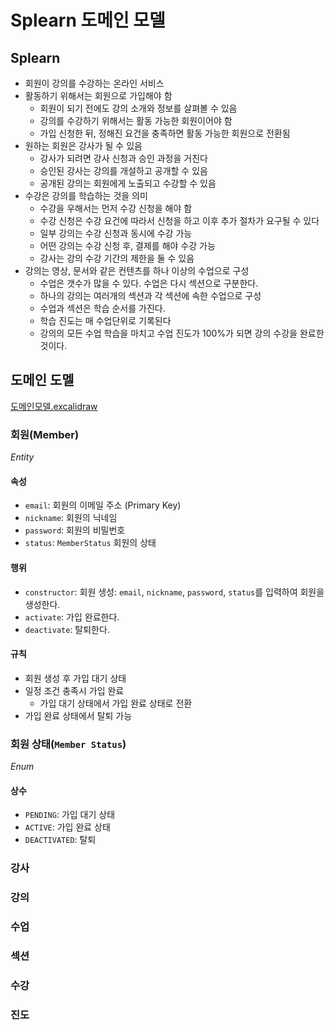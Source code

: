 # Splearn 도메인 모델

## Splearn

- 회원이 강의를 수강하는 온라인 서비스
- 활동하기 위해서는 회원으로 가입해야 함
    - 회원이 되기 전에도 강의 소개와 정보를 살펴볼 수 있음
    - 강의를 수강하기 위해서는 활동 가능한 회원이어야 함
    - 가입 신청한 뒤, 정해진 요건을 충족하면 활동 가능한 회원으로 전환됨
- 원하는 회원은 강사가 될 수 있음
    - 강사가 되려면 강사 신청과 승인 과정을 거친다
    - 승인된 강사는 강의를 개설하고 공개할 수 있음
    - 공개된 강의는 회원에게 노출되고 수강할 수 있음
- 수강은 강의를 학습하는 것을 의미
    - 수강을 우해서는 먼저 수강 신청을 해야 함
    - 수강 신청은 수강 요건에 따라서 신청을 하고 이후 추가 절차가 요구될 수 있다
    - 일부 강의는 수강 신청과 동시에 수강 가능
    - 어떤 강의는 수강 신청 후, 결제를 해야 수강 가능
    - 강사는 강의 수강 기간의 제한을 둘 수 있음
- 강의는 영상, 문서와 같은 컨텐츠를 하나 이상의 수업으로 구성
    - 수업은 갯수가 많을 수 있다. 수업은 다시 섹션으로 구분한다.
    - 하나의 강의는 여러개의 섹션과 각 섹션에 속한 수업으로 구성
    - 수업과 섹션은 학습 순서를 가진다.
    - 학습 진도는 매 수업단위로 기록된다
    - 강의의 모든 수업 학습을 마치고 수업 진도가 100%가 되면 강의 수강을 완료한 것이다.

## 도메인 도멜
[도메인모델.excalidraw](%E1%84%83%E1%85%A9%E1%84%86%E1%85%A6%E1%84%8B%E1%85%B5%E1%86%AB%E1%84%86%E1%85%A9%E1%84%83%E1%85%A6%E1%86%AF.excalidraw)

### 회원(Member)
_Entity_
#### 속성
- `email`: 회원의 이메일 주소 (Primary Key)
- `nickname`: 회원의 닉네임
- `password`: 회원의 비밀번호
- `status`: `MemberStatus` 회원의 상태
#### 행위
- `constructor`: 회원 생성: `email`, `nickname`, `password`, `status`를 입력하여 회원을 생성한다.
- `activate`: 가입 완료한다.
- `deactivate`: 탈퇴한다.
#### 규칙
- 회원 생성 후 가입 대기 상태
- 일정 조건 충족시 가입 완료
  - 가입 대기 상태에서 가입 완료 상태로 전환
- 가입 완료 상태에서 탈퇴 가능

### 회원 상태(`Member Status`)
_Enum_
#### 상수
- `PENDING`: 가입 대기 상태
- `ACTIVE`: 가입 완료 상태
- `DEACTIVATED`: 탈퇴

### 강사

### 강의

### 수업

### 섹션

### 수강

### 진도
